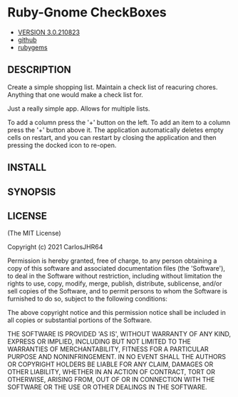 # Ruby-Gnome CheckBoxes

* [VERSION 3.0.210823](https://github.com/carlosjhr64/gtk2checkboxes/releases)
* [github](https://www.github.com/carlosjhr64/gtk2checkboxes)
* [rubygems](https://rubygems.org/gems/gtk2checkboxes)

## DESCRIPTION

Create a simple shopping list.
Maintain a check list of reacuring chores.
Anything that one would make a check list for.

Just a really simple app.
Allows for multiple lists.

To add a column press the '+' button on the left.
To add an item to a column press the '+' button above it.
The application automatically deletes empty cells on restart, and
you can restart by closing the application and then pressing
the docked icon to re-open.

## INSTALL

## SYNOPSIS

## LICENSE

(The MIT License)

Copyright (c) 2021 CarlosJHR64

Permission is hereby granted, free of charge, to any person obtaining
a copy of this software and associated documentation files (the
'Software'), to deal in the Software without restriction, including
without limitation the rights to use, copy, modify, merge, publish,
distribute, sublicense, and/or sell copies of the Software, and to
permit persons to whom the Software is furnished to do so, subject to
the following conditions:

The above copyright notice and this permission notice shall be
included in all copies or substantial portions of the Software.

THE SOFTWARE IS PROVIDED 'AS IS', WITHOUT WARRANTY OF ANY KIND,
EXPRESS OR IMPLIED, INCLUDING BUT NOT LIMITED TO THE WARRANTIES OF
MERCHANTABILITY, FITNESS FOR A PARTICULAR PURPOSE AND NONINFRINGEMENT.
IN NO EVENT SHALL THE AUTHORS OR COPYRIGHT HOLDERS BE LIABLE FOR ANY
CLAIM, DAMAGES OR OTHER LIABILITY, WHETHER IN AN ACTION OF CONTRACT,
TORT OR OTHERWISE, ARISING FROM, OUT OF OR IN CONNECTION WITH THE
SOFTWARE OR THE USE OR OTHER DEALINGS IN THE SOFTWARE.
